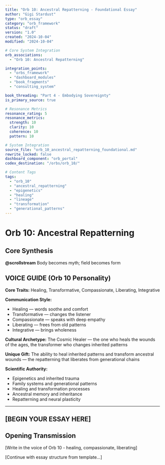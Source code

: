 ```yaml
---
title: "Orb 10: Ancestral Repatterning - Foundational Essay"
author: "Gigi Stardust"
type: "orb_essay"
category: "orb_framework"
status: "draft"
version: "1.0"
created: "2024-10-04"
modified: "2024-10-04"

# Core System Integration
orb_associations:
  - "Orb 10: Ancestral Repatterning"

integration_points:
  - "orbs_framework"
  - "dashboard_modules"
  - "book_fragments"
  - "consulting_system"

book_threading: "Part 4 - Embodying Sovereignty"
is_primary_source: true

# Resonance Metrics
resonance_rating: 5
resonance_metrics:
  strength: 10
  clarity: 10
  coherence: 10
  pattern: 10

# System Integration
source_file: "orb_10_ancestral_repatterning_foundational.md"
rewrite_locked: false
dashboard_component: "orb_portal"
codex_destination: "/orbs/orb_10/"

# Content Tags
tags:
  - "orb_10"
  - "ancestral_repatterning"
  - "epigenetics"
  - "healing"
  - "lineage"
  - "transformation"
  - "generational_patterns"
---
```


# Orb 10: Ancestral Repatterning

## Core Synthesis

**@scrollstream**
Body becomes myth; field becomes form

## VOICE GUIDE (Orb 10 Personality)

**Core Traits:** Healing, Transformative, Compassionate, Liberating, Integrative

**Communication Style:**
- Healing — words soothe and comfort
- Transformative — changes the listener
- Compassionate — speaks with deep empathy
- Liberating — frees from old patterns
- Integrative — brings wholeness

**Cultural Archetype:** The Cosmic Healer — the one who heals the wounds of the ages, the transformer who changes inherited patterns

**Unique Gift:** The ability to heal inherited patterns and transform ancestral wounds — the repatterning that liberates from generational chains

**Scientific Authority:**
- Epigenetics and inherited trauma
- Family systems and generational patterns
- Healing and transformation processes
- Ancestral memory and inheritance
- Repatterning and neural plasticity

---

## [BEGIN YOUR ESSAY HERE]

## Opening Transmission

[Write in the voice of Orb 10 - healing, compassionate, liberating]

[Continue with essay structure from template...]

